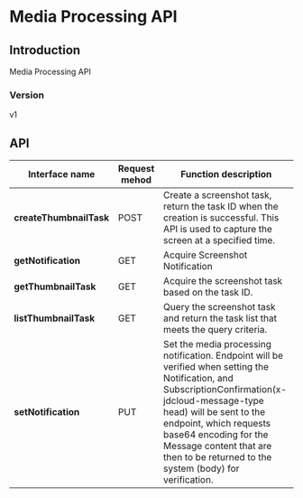 # Media Processing API


## Introduction
Media Processing API


### Version
v1


## API
|Interface name|Request mehod|Function description|
|---|---|---|
|**createThumbnailTask**|POST|Create a screenshot task, return the task ID when the creation is successful. This API is used to capture the screen at a specified time.|
|**getNotification**|GET|Acquire Screenshot Notification|
|**getThumbnailTask**|GET|Acquire the screenshot task based on the task ID.|
|**listThumbnailTask**|GET|Query the screenshot task and return the task list that meets the query criteria.|
|**setNotification**|PUT|Set the media processing notification. Endpoint will be verified when setting the Notification, and SubscriptionConfirmation(x-jdcloud-message-type head) will be sent to the endpoint, which requests base64 encoding for the Message content that are then to be returned to the system (body) for verification.|
